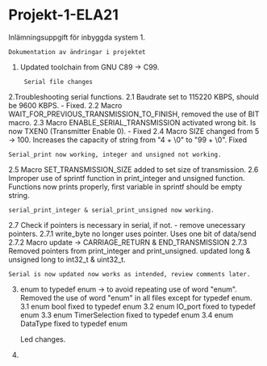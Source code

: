 # Projekt-1-ELA21
Inlämningsuppgift för inbyggda system 1.

    Dokumentation av ändringar i projektet

1. Updated toolchain from GNU C89 -> C99.

		Serial file changes 
2.Troubleshooting serial functions. 
  2.1 Baudrate set to 115220 KBPS, should be 9600 KBPS. - Fixed.
  2.2 Macro WAIT_FOR_PREVIOUS_TRANSMISSION_TO_FINISH, 
      removed the use of BIT macro.
  2.3 Macro ENABLE_SERIAL_TRANSMISSION activated wrong bit. 
      Is now TXEN0 (Transmitter Enable 0). - Fixed
  2.4 Macro SIZE changed from 5 -> 100. 
      Increases the capacity of string from "4 + \0" to "99 + \0". Fixed
      
	Serial_print now working, integer and unsigned not working.
      
  2.5 Macro SET_TRANSMISSION_SIZE added to set size of transmission.
  2.6 Improper use of sprintf function in print_integer and unsigned function.
      Functions now prints properly, first variable in sprintf should be empty string.
  
 	serial_print_integer & serial_print_unsigned now working.
	
  2.7 Check if pointers is necessary in serial, if not. - remove unecessary pointers.
    2.7.1 write_byte no longer uses pointer. Uses one bit of data/send
    2.7.2 Macro update -> CARRIAGE_RETURN & END_TRANSMISSION
    2.7.3 Removed pointers from print_integer and print_unsigned. 
          updated long & unsigned long to int32_t & uint32_t.
          
	Serial is now updated now works as intended, review comments later.
    
  
3. enum to typedef enum -> to avoid repeating use of word "enum". Removed the use of word "enum" in all files except for typedef enum.
  3.1 enum bool fixed to typedef enum
  3.2 enum IO_port fixed to typedef enum
  3.3 enum TimerSelection fixed to typedef enum
  3.4 enum DataType fixed to typedef enum
  
	Led changes.
4. 
